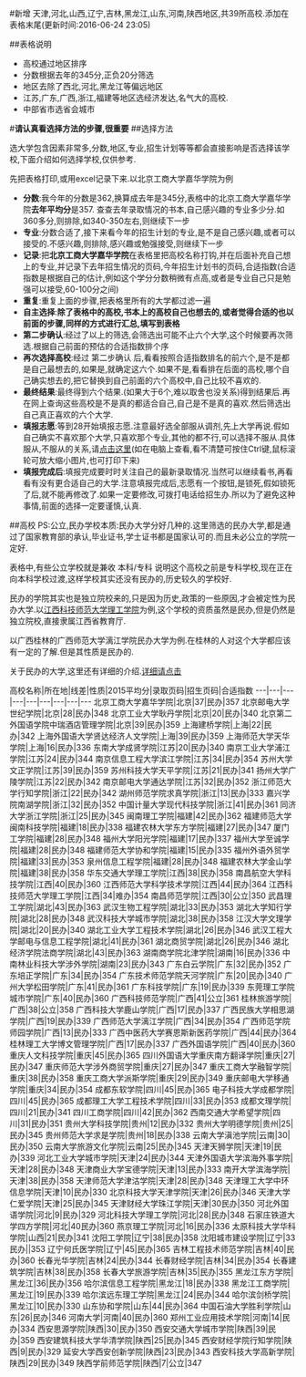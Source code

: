 #新增 天津,河北,山西,辽宁,吉林,黑龙江,山东,河南,陕西地区,共39所高校.添加在表格末尾(更新时间:2016-06-24 23:05)

##表格说明
 * 高校通过地区排序
 * 分数根据去年的345分,正负20分筛选
 * 地区去除了西北,河北,黑龙江等偏远地区
 * 江苏,广东,广西,浙江,福建等地区选经济发达,名气大的高校.
 * 中部省市选省会城市

#**请认真看选择方法的步骤,很重要**
##选择方法
  
  选大学包含因素非常多,分数,地区,专业,招生计划等等都会直接影响是否选择该学校,下面介绍如何选择学校,仅供参考.
  
  先把表格打印,或用excel记录下来.以北京工商大学嘉华学院为例
  
 * **分数**:我今年的分数是362,换算成去年是345分,表格中的北京工商大学嘉华学院**去年平均分**是357. 查查去年录取情况的书本,自己感兴趣的专业多少分.如360多分,则排除,如340-350左右,则继续下一步
 * **专业**:分数合适了,接下来看今年的招生计划的专业,是不是自己感兴趣,或者可以接受的.不感兴趣,则排除,感兴趣或勉强接受,则继续下一步
 * **记录**:把**北京工商大学嘉华学院**在表格里把高校名称打钩,并在后面补充自己想上的专业,并记录下去年招生情况的页码,今年招生计划书的页码,合适指数(合适指数是根据自己的估计,例如这个学分分数稍微有点高,或者是专业自己只是勉强可以接受,60-100分之间)
 * **重复**:重复上面的步骤,把表格里所有的大学都过滤一遍
 * **自主选择**:**除了表格中的高校,书本上的高校自己也想去的,或者觉得合适的也以前面的步骤,同样的方式进行汇总,填写到表格**
 * **第二步确认**:经过了以上的筛选,会筛选出可能不止六个大学,这个时候要再次筛选.根据自己前面的预估的合适指数排个序
 * **再次选择高校**:经过 第二步确认 后,看看按照合适指数排名的前六个,是不是都是自己最想去的,如果是,就确定这六个.如果不是,看看排在后面的高校,哪个自己确实想去的,把它替换到自己前面的六个高校中,自己比较不喜欢的.
 * **最终结果**:最终得到六个结果.(如果大于6个,难以取舍也没关系)得到结果后.再在网上查询这些高校是不是真的都适合自己,自己是不是真的喜欢.然后筛选出自己真正喜欢的六个大学.
 * **填报志愿**:等到28开始填报志愿.注意最好选全部服从调剂,先上大学再说.假如自己确实不喜欢那个大学,只喜欢那个专业,其他的都不行,可以选择不服从.具体服从,不服从的关系,请[点击这里](/志愿填报.png)(如在电脑上查看,看不清楚可按住Ctrl键,鼠标滚轮可放大缩小图片,也可打印下来)
 * **填报完成后**:填报完成要时时关注自己的最新录取情况.当然可以继续看书,再看看有没有更合适自己的大学.注意填报完成后,志愿有一个按钮,是锁死,假如锁死了后,就不能再修改了.如果一定要修改,可拨打电话给招生办.所以为了避免这种事情,前面的选择一定要谨慎,认真.

##高校
PS:公立,民办学校本质:民办大学分好几种的.这里筛选的民办大学,都是通过了国家教育部的承认,毕业证书,学士证书都是国家认可的.而且未必公立的学院一定好.

表格中,有些公立学校就是兼收 本科/专科 说明这个高校之前是专科学校,现在正在向本科学校过渡,这样学校其实还没有民办的,历史较久的学校好.

民办的学院其实也是独立院校来的,只是因为历史,政策的一些原因,才会被定性为民办大学.以[江西科技师范大学理工学院](http://gaokao.chsi.com.cn/sch/schoolInfoMain--schId-1753.dhtml)为例,这个学校的资质虽然是民办,但是仍然是独立院校,直接隶属江西省教育厅.

以广西桂林的广西师范大学漓江学院民办大学为例.在桂林的人对这个大学都应该有一定的了解.但是其性质是民办的.

关于民办的大学,这里还有详细的介绍.[详细请点击](http://zhidao.baidu.com/question/752568842834520084.html?fr=iks&word=%B2%E9%BF%B4%C3%F1%B0%EC%B4%F3%D1%A7%B4%F3%D1%A7&ie=gbk)

高校名称|所在地|线差|性质|2015平均分|录取页码|招生页码|合适指数
---|---|---|---|---|---|---|---|---
北京工商大学嘉华学院|北京|37|民办|357
北京邮电大学世纪学院|北京|28|民办|348
北京工业大学耿丹学院|北京|20|民办|340
北京第二外国语学院中瑞酒店管理学院|北京|39|民办|359
上海建桥学院|上海|22|民办|342
上海外国语大学贤达经济人文学院|上海|39|民办|359
上海师范大学天华学院|上海|16|民办|336
东南大学成贤学院|江苏|20|民办|340
南京工业大学浦江学院|江苏|24|民办|344
南京信息工程大学滨江学院|江苏|34|民办|354
苏州大学文正学院|江苏|39|民办|359
苏州科技大学天平学院|江苏|21|民办|341
扬州大学广陵学院|江苏|22|民办|342
南京邮电大学通达学院|江苏|32|民办|352
浙江师范大学行知学院|浙江|22|民办|342
湖州师范学院求真学院|浙江|13|民办|333
嘉兴学院南湖学院|浙江|32|民办|352
中国计量大学现代科技学院|浙江|41|民办|361
同济大学浙江学院|浙江|25|民办|345
闽南理工学院|福建|42|民办|362
福建师范大学闽南科技学院|福建|18|民办|338
福建农林大学东方学院|福建|27|民办|347
厦门工学院|福建|28|民办|348
福州大学阳光学院|福建|17|民办|337
福州大学至诚学院|福建|28|民办|348
福建师范大学协和学院|福建|15|民办|335
福州外语外贸学院|福建|33|民办|353
泉州信息工程学院|福建|28|民办|348
福建农林大学金山学院|福建|38|民办|358
华东交通大学理工学院|江西|38|民办|358
南昌航空大学科技学院|江西|40|民办|360
江西师范大学科学技术学院|江西|44|民办|364
江西科技师范大学理工学院|江西|34|难办|354
南昌师范学院|江西|30|公立|350
武昌理工学院|湖北|43|民办|363
武汉生物工程学院|湖北|33|民办|353
湖北大学知行学院|湖北|28|民办|348
武汉科技大学城市学院|湖北|38|民办|358
江汉大学文理学院|湖北|20|民办|340
湖北工业大学工程技术学院|湖北|26|民办|346
武汉工程大学邮电与信息工程学院|湖北|41|民办|361
湖北商贸学院|湖北|26|民办|346
湖北经济学院法商学院|湖北|43|民办|363
湖南商学院北津学院|湖南|16|民办|336
中南林业科技大学涉外学院|湖南|23|民办|343
广东白云学院|广东|32|民办|352
广东培正学院|广东|34|民办|354
广东技术师范学院天河学院|广东|20|民办|340
广州大学松田学院|广东|41|民办|361
广东科技学院|广东|19|民办|339
东莞理工学院城市学院|广东|40|民办|360
广西科技师范学院|广西|41|公立|361
桂林旅游学院|广西|38|公立|358
广西科技大学鹿山学院|广西|17|民办|337
广西民族大学相思湖学院|广西|19|民办|339
广西师范大学漓江学院|广西|34|民办|354
广西师范学院师园学院|广西|13|民办|333
广西中医药大学赛恩斯新医药学院|广西|44|民办|364
桂林理工大学博文管理学院|广西|17|民办|337
广西外国语学院|广西|40|民办|360
重庆人文科技学院|重庆|45|民办|365
四川外国语大学重庆南方翻译学院|重庆|27|民办|347
重庆师范大学涉外商贸学院|重庆|27|民办|347
重庆工商大学融智学院|重庆|38|民办|358
重庆工商大学派斯学院|重庆|29|民办|349
重庆邮电大学移通学院|重庆|34|民办|354
成都东软学院|四川|45|民办|365
电子科技大学成都学院|四川|45|民办|365
成都理工大学工程技术学院|四川|33|民办|353
成都文理学院|四川|21|民办|341
四川工商学院|四川|42|民办|362
西南交通大学希望学院|四川|31|民办|351
贵州大学科技学院|贵州|12|民办|332
贵州大学明德学院|贵州|25|民办|345
贵州师范大学求是学院|贵州|18|民办|338
云南大学滇池学院|云南|30|民办|350
云南大学旅游文化学院|云南|25|民办|345
天津天狮学院|天津|19|民办|339
河北工业大学城市学院|天津|24|民办|344
天津外国语大学滨海外事学院|天津|28|民办|348
天津商业大学宝德学院|天津|13|民办|333
南开大学滨海学院|天津|38|民办|358
天津师范大学津沽学院|天津|28|民办|348
天津理工大学中环信息学院|天津|10|民办|330
北京科技大学天津学院|天津|26|民办|346
天津大学仁爱学院|天津|25|民办|345
天津财经大学珠江学院|天津|30民办|350
河北外国语学院|河北|9|民办|329
河北科技大学理工学院|河北|28|民办|348
石家庄铁道大学四方学院|河北|40民办|360
燕京理工学院|河北|16|民办|336
太原科技大学华科学院|山西|21|民办|341
沈阳工学院|辽宁|38|民办|358
沈阳城市建设学院|辽宁|33民办||353
辽宁何氏医学院|辽宁|45|民办|365
吉林工程技术师范学院|吉林|40|民办|360
长春光华学院|吉林|24|民办|344
长春财经学院|吉林|34|民办|354
长春建筑学院|吉林|38|民办|358
长春大学旅游学院|吉林|35|民办|355
黑龙江东方学院|黑龙江|36|民办|356
哈尔滨信息工程学院|黑龙江|18|民办|338
黑龙江工商学院|黑龙江|19|民办|339
哈尔滨远东理工学院|黑龙江|24|民办|344
哈尔滨剑桥学院|黑龙江|10|民办|330
山东协和学院|山东|44|民办|364
中国石油大学胜利学院|山东|26|民办|346
河南大学|河南|40|民办|360
郑州工业应用技术学院|河南|14|民办|334
西安思源学院|陕西|30|民办|350
西安交通大学城市学院|陕西|39|民办|359
西安建筑科技大学华清学院|陕西|25|民办|345
西安财经学院行知学院|陕西|9|民办|329
延安大学西安创新学院|陕西|23|民办|343
西安科技大学高新学院|陕西|29|民办|349
陕西学前师范学院|陕西|7|公立|347
